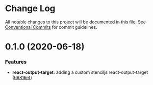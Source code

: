 # Change Log

All notable changes to this project will be documented in this file.
See [Conventional Commits](https://conventionalcommits.org) for commit guidelines.

# 0.1.0 (2020-06-18)


### Features

* **react-output-target:** adding a custom stenciljs react-output-target ([69816ef](https://github.com/ionic-team/stencil-ds-plugins/commit/69816efab5508c4049fd33bf52685be61e8b5710))

